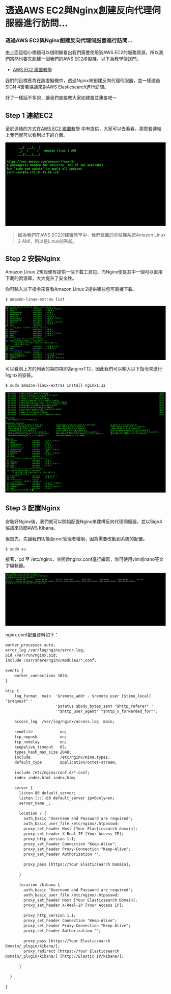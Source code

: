 # 透過AWS EC2與Nginx創建反向代理伺服器進行訪問...

### 透過AWS EC2與Nginx創建反向代理伺服器進行訪問...

由上面這個小標題可以很明顯看出我們需要使用到AWS EC2的服務資源，所以我們當然也要先創建一個我們的AWS EC2虛擬機，以下為教學傳送門。 

* [AWS EC2 建置教學](aws-ec2.md)

我們的目標應為在該虛擬機中，透過Nginx來創建反向代理伺服器，並一樣透過SIGN 4簽署協議來對AWS Elasticsearch進行訪問。

好了一樣話不多說，讓我們直接教大家如建置並連接吧～

## Step 1 連結EC2

至於連結的方式在[AWS EC2 建置教學](aws-ec2.md) 中有提供，大家可以去看看，那麼若連結上我們就可以看到以下的介面。

![](.gitbook/assets/ec2_login.png)

> 因為我們在AWS EC2的建置教學中，我們建置的虛擬機系統Amazon Linux 2 AMI，所以是Linux的系統。

## Step 2 安裝Nginx

Amazon Linux 2預設便有提供一個下載工具包，而Nginx便是其中一個可以直接下載的資源庫，大大提升了安全性。

你可輸入以下指令來查看Amazon Linux 2提供哪些包可直接下載。

```text
$ amazon-linux-extras list
```

![](.gitbook/assets/amazon-linux-extras_list.png)

可以看到上方的列表的第四項即為nginx1.12，因此我們可以輸入以下指令來進行Nginx的安裝。

```text
$ sudo amazon-linux-extras install nginx1.12
```

![](.gitbook/assets/linux2_install_nginx_success.png)

## Step 3 配置Nginx

安裝好Nginx後，我們就可以開始配置Nginx來建構反向代理伺服器，並以Sign4協議來訪問AWS Kibana。

但首先，先讓我們切換至root管理者權限，因為需要改動到系統的配置。

```text
$ sudo su
```

接著，cd 至 /etc/nginx，並開啟nginx.conf進行編寫，你可使用vim或nano等文字編輯器。

![](.gitbook/assets/cd_nginx.png)

nginx.conf配置資料如下：

```text
worker_processes auto;
error_log /var/log/nginx/error.log;
pid /var/run/nginx.pid;
include /usr/share/nginx/modules/*.conf;

events {
    worker_connections 1024;
}

http {
    log_format  main  '$remote_addr - $remote_user [$time_local] "$request" '
                      '$status $body_bytes_sent "$http_referer" '
                      '"$http_user_agent" "$http_x_forwarded_for"';

    access_log  /var/log/nginx/access.log  main;

    sendfile            on;
    tcp_nopush          on;
    tcp_nodelay         on;
    keepalive_timeout   65;
    types_hash_max_size 2048;
    include             /etc/nginx/mime.types;
    default_type        application/octet-stream;

    include /etc/nginx/conf.d/*.conf;
    index index.html index.htm;

    server {
      listen 80 default_server;
      listen [::]:80 default_server ipv6only=on;
      server_name _;

      location / {
        auth_basic "Username and Password are required";
        auth_basic_user_file /etc/nginx/.htpasswd;
        proxy_set_header Host [Your Elasticsearch domain];
        proxy_set_header X-Real-IP [Your Access IP];
        proxy_http_version 1.1;
        proxy_set_header Connection "Keep-Alive";
        proxy_set_header Proxy-Connection "Keep-Alive";
        proxy_set_header Authorization "";

        proxy_pass [https://Your Elasticsearch Domain];

      }

      location /kibana {
        auth_basic "Username and Password are required";
        auth_basic_user_file /etc/nginx/.htpasswd;
        proxy_set_header Host [Your Elasticsearch Domain];
        proxy_set_header X-Real-IP [Your Access IP];
        
        proxy_http_version 1.1;
        proxy_set_header Connection "Keep-Alive";
        proxy_set_header Proxy-Connection "Keep-Alive";
        proxy_set_header Authorization "";

        proxy_pass [https://Your Elasticsearch Domain/_plugin/kibana/];
        proxy_redirect [https://Your Elasticsearch Domain/_plugin/kibana/] [http://Elastic IP/kibana/];

      }

  }

}

```

